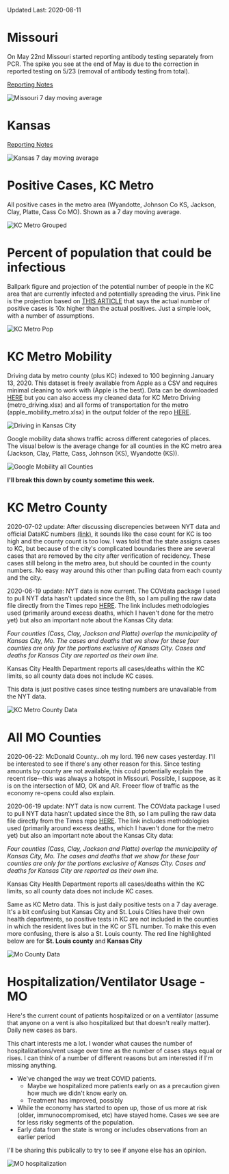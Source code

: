Updated Last: 2020-08-11

# Missouri

On May 22nd Missouri started reporting antibody testing separately from PCR. The spike you see at the end of May is due to the correction in reported testing on 5/23 (removal of antibody testing from total).

[Reporting Notes](https://covidtracking.com/data/state/missouri)

![Missouri 7 day moving average](images/missouri.png)

# Kansas

[Reporting Notes](https://covidtracking.com/data/state/kansas)

![Kansas 7 day moving average](images/ks.png)

# Positive Cases, KC Metro

All positive cases in the metro area (Wyandotte, Johnson Co KS, Jackson, Clay, Platte, Cass Co MO). Shown as a 7 day moving average.

![KC Metro Grouped](images/metro_grouped.png)

# Percent of population that could be infectious

Ballpark figure and projection of the potential number of people in the KC area that are currently infected and potentially spreading the virus. Pink line is the projection based on [THIS ARTICLE](https://www.washingtonpost.com/health/2020/06/25/coronavirus-cases-10-times-larger/) that says the actual number of positive cases is 10x higher than the actual positives. Just a simple look, with a number of assumptions.

![KC Metro Pop](images/metro_prob.png)

# KC Metro Mobility

Driving data by metro county (plus KC) indexed to 100 beginning January 13, 2020. This dataset is freely available from Apple as a CSV and requires minimal cleaning to work with (Apple is the best). Data can be downloaded [HERE](https://www.apple.com/covid19/mobility) but you can also access my cleaned data for KC Metro Driving (metro_driving.xlsx) and all forms of transportation for the metro (apple_mobility_metro.xlsx) in the output folder of the repo [HERE](https://github.com/jimfelps/covid-tracking/tree/master/output).

![Driving in Kansas City](images/metro_driving_apple.png)

Google mobility data shows traffic across different categories of places. The visual below is the average change for all counties in the KC metro area (Jackson, Clay, Platte, Cass, Johnson (KS), Wyandotte (KS)).

![Google Mobility all Counties](images/metro_google.png)

**I'll break this down by county sometime this week.**

# KC Metro County

2020-07-02 update: After discussing discrepencies between NYT data and official DataKC numbers [(link)](https://www.kcmo.gov/city-hall/departments/health/coronavirus-covid-19/covid-19-totals), it sounds like the case count for KC is too high and the county count is too low. I was told that the state assigns cases to KC, but because of the city's complicated boundaries there are several cases that are removed by the city after verification of recidency. These cases still belong in the metro area, but should be counted in the county numbers. No easy way around this other than pulling data from each county and the city.

2020-06-19 update: NYT data is now current. The COVdata package I used to pull NYT data hasn't updated since the 8th, so I am pulling the raw data file directly from the Times repo [HERE](https://github.com/nytimes/covid-19-data). The link includes methodologies used (primarily around excess deaths, which I haven't done for the metro yet) but also an important note about the Kansas City data:

*Four counties (Cass, Clay, Jackson and Platte) overlap the municipality of Kansas City, Mo. The cases and deaths that we show for these four counties are only for the portions exclusive of Kansas City. Cases and deaths for Kansas City are reported as their own line.*

Kansas City Health Department reports all cases/deaths within the KC limits, so all county data does not include KC cases.

This data is just positive cases since testing numbers are unavailable from the NYT data. 

![KC Metro County Data](images/metro_counties.png)

# All MO Counties

2020-06-22: McDonald County...oh my lord. 196 new cases yesterday. I'll be interested to see if there's any other reason for this. Since testing amounts by county are not available, this could potentially explain the recent rise--this was always a hotspot in Missouri. Possible, I suppose, as it is on the intersection of MO, OK and AR. Freeer flow of traffic as the economy re-opens could also explain. 

2020-06-19 update: NYT data is now current. The COVdata package I used to pull NYT data hasn't updated since the 8th, so I am pulling the raw data file directly from the Times repo [HERE](https://github.com/nytimes/covid-19-data). The link includes methodologies used (primarily around excess deaths, which I haven't done for the metro yet) but also an important note about the Kansas City data:

*Four counties (Cass, Clay, Jackson and Platte) overlap the municipality of Kansas City, Mo. The cases and deaths that we show for these four counties are only for the portions exclusive of Kansas City. Cases and deaths for Kansas City are reported as their own line.*

Kansas City Health Department reports all cases/deaths within the KC limits, so all county data does not include KC cases.

Same as KC Metro data. This is just daily positive tests on a 7 day average. It's a bit confusing but Kansas City and St. Louis Cities have their own health departments, so positive tests in KC are not included in the counties in which the resident lives but in the KC or STL number. To make this even more confusing, there is also a St. Louis county. The red line highlighted below are for **St. Louis county** and **Kansas City**

![Mo County Data](images/mo_counties.png)

# Hospitalization/Ventilator Usage - MO

Here's the current count of patients hospitalized or on a ventilator (assume that anyone on a vent is also hospitalized but that doesn't really matter). Daily new cases as bars.

This chart interests me a lot. I wonder what causes the number of hospitalizations/vent usage over time as the number of cases stays equal or rises. I can think of a number of different reasons but am interested if I'm missing anything.

- We've changed the way we treat COVID patients. 
  - Maybe we hospitalized more patients early on as a precaution given how much we didn't know early on.
  - Treatment has improved, possibly
- While the economy has started to open up, those of us more at risk (older, immunocompromised, etc) have stayed home. Cases we see are for less risky segments of the population.
- Early data from the state is wrong or includes observations from an earlier period

I'll be sharing this publically to try to see if anyone else has an opinion.

![MO hospitalization](images/mo_hos_vent.png)

